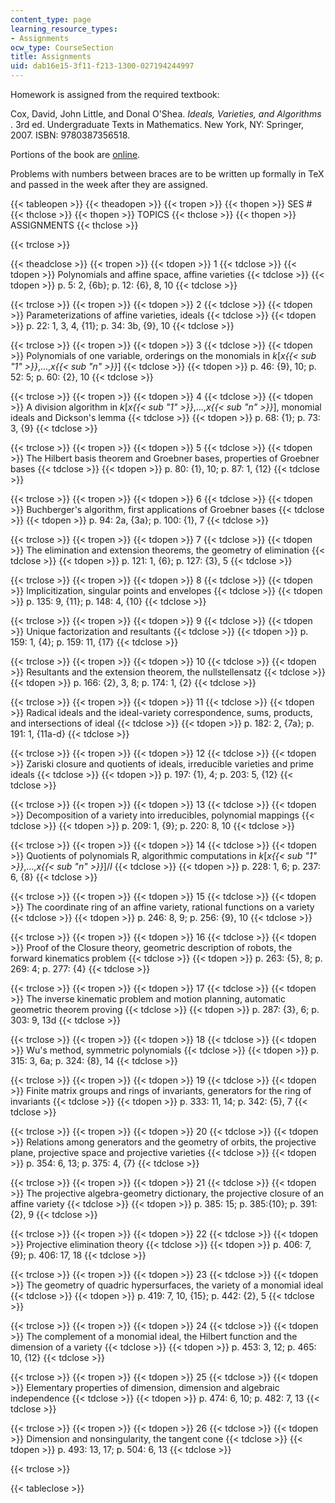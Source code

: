 ```yaml
---
content_type: page
learning_resource_types:
- Assignments
ocw_type: CourseSection
title: Assignments
uid: dab16e15-3f11-f213-1300-027194244997
---
```


Homework is assigned from the required textbook:

Cox, David, John Little, and Donal O'Shea. _Ideals, Varieties, and Algorithms_ . 3rd ed. Undergraduate Texts in Mathematics. New York, NY: Springer, 2007. ISBN: 9780387356518.

Portions of the book are [online](http://books.google.com/books?id=yCsDO425PC0C&printsec=frontcover&dq=Ideals,+Varieties,+and+Algorithms#PPA85,M1).

Problems with numbers between braces are to be written up formally in TeX and passed in the week after they are assigned.

{{< tableopen >}}
{{< theadopen >}}
{{< tropen >}}
{{< thopen >}}
SES #
{{< thclose >}}
{{< thopen >}}
TOPICS
{{< thclose >}}
{{< thopen >}}
ASSIGNMENTS
{{< thclose >}}

{{< trclose >}}

{{< theadclose >}}
{{< tropen >}}
{{< tdopen >}}
1
{{< tdclose >}}
{{< tdopen >}}
Polynomials and affine space, affine varieties
{{< tdclose >}}
{{< tdopen >}}
p. 5: 2, {6b}; p. 12: {6}, 8, 10
{{< tdclose >}}

{{< trclose >}}
{{< tropen >}}
{{< tdopen >}}
2
{{< tdclose >}}
{{< tdopen >}}
Parameterizations of affine varieties, ideals
{{< tdclose >}}
{{< tdopen >}}
p. 22: 1, 3, 4, {11}; p. 34: 3b, {9}, 10
{{< tdclose >}}

{{< trclose >}}
{{< tropen >}}
{{< tdopen >}}
3
{{< tdclose >}}
{{< tdopen >}}
Polynomials of one variable, orderings on the monomials in _k_\[_x{{< sub "1" >}}_,...,_x{{< sub "n" >}}_\]
{{< tdclose >}}
{{< tdopen >}}
p. 46: {9}, 10; p. 52: 5; p. 60: {2}, 10
{{< tdclose >}}

{{< trclose >}}
{{< tropen >}}
{{< tdopen >}}
4
{{< tdclose >}}
{{< tdopen >}}
A division algorithm in _k_\[_x{{< sub "1" >}}_,...,_x{{< sub "n" >}}_\], monomial ideals and Dickson's lemma
{{< tdclose >}}
{{< tdopen >}}
p. 68: {1}; p. 73: 3, {9}
{{< tdclose >}}

{{< trclose >}}
{{< tropen >}}
{{< tdopen >}}
5
{{< tdclose >}}
{{< tdopen >}}
The Hilbert basis theorem and Groebner bases, properties of Groebner bases
{{< tdclose >}}
{{< tdopen >}}
p. 80: {1}, 10; p. 87: 1, {12}
{{< tdclose >}}

{{< trclose >}}
{{< tropen >}}
{{< tdopen >}}
6
{{< tdclose >}}
{{< tdopen >}}
Buchberger's algorithm, first applications of Groebner bases
{{< tdclose >}}
{{< tdopen >}}
p. 94: 2a, {3a}; p. 100: {1}, 7
{{< tdclose >}}

{{< trclose >}}
{{< tropen >}}
{{< tdopen >}}
7
{{< tdclose >}}
{{< tdopen >}}
The elimination and extension theorems, the geometry of elimination
{{< tdclose >}}
{{< tdopen >}}
p. 121: 1, {6}; p. 127: {3}, 5
{{< tdclose >}}

{{< trclose >}}
{{< tropen >}}
{{< tdopen >}}
8
{{< tdclose >}}
{{< tdopen >}}
Implicitization, singular points and envelopes
{{< tdclose >}}
{{< tdopen >}}
p. 135: 9, {11}; p. 148: 4, {10}
{{< tdclose >}}

{{< trclose >}}
{{< tropen >}}
{{< tdopen >}}
9
{{< tdclose >}}
{{< tdopen >}}
Unique factorization and resultants
{{< tdclose >}}
{{< tdopen >}}
p. 159: 1, {4}; p. 159: 11, {17}
{{< tdclose >}}

{{< trclose >}}
{{< tropen >}}
{{< tdopen >}}
10
{{< tdclose >}}
{{< tdopen >}}
Resultants and the extension theorem, the nullstellensatz
{{< tdclose >}}
{{< tdopen >}}
p. 166: {2}, 3, 8; p. 174: 1, {2}
{{< tdclose >}}

{{< trclose >}}
{{< tropen >}}
{{< tdopen >}}
11
{{< tdclose >}}
{{< tdopen >}}
Radical ideals and the ideal-variety correspondence, sums, products, and intersections of ideal
{{< tdclose >}}
{{< tdopen >}}
p. 182: 2, {7a}; p. 191: 1, {11a-d}
{{< tdclose >}}

{{< trclose >}}
{{< tropen >}}
{{< tdopen >}}
12
{{< tdclose >}}
{{< tdopen >}}
Zariski closure and quotients of ideals, irreducible varieties and prime ideals
{{< tdclose >}}
{{< tdopen >}}
p. 197: {1}, 4; p. 203: 5, {12}
{{< tdclose >}}

{{< trclose >}}
{{< tropen >}}
{{< tdopen >}}
13
{{< tdclose >}}
{{< tdopen >}}
Decomposition of a variety into irreducibles, polynomial mappings
{{< tdclose >}}
{{< tdopen >}}
p. 209: 1, {9}; p. 220: 8, 10
{{< tdclose >}}

{{< trclose >}}
{{< tropen >}}
{{< tdopen >}}
14
{{< tdclose >}}
{{< tdopen >}}
Quotients of polynomials R, algorithmic computations in _k_\[_x{{< sub "1" >}}_,...,_x{{< sub "n" >}}_\]/_I_
{{< tdclose >}}
{{< tdopen >}}
p. 228: 1, 6; p. 237: 6, {8}
{{< tdclose >}}

{{< trclose >}}
{{< tropen >}}
{{< tdopen >}}
15
{{< tdclose >}}
{{< tdopen >}}
The coordinate ring of an affine variety, rational functions on a variety
{{< tdclose >}}
{{< tdopen >}}
p. 246: 8, 9; p. 256: {9}, 10
{{< tdclose >}}

{{< trclose >}}
{{< tropen >}}
{{< tdopen >}}
16
{{< tdclose >}}
{{< tdopen >}}
Proof of the Closure theory, geometric description of robots, the forward kinematics problem
{{< tdclose >}}
{{< tdopen >}}
p. 263: {5}, 8; p. 269: 4; p. 277: {4}
{{< tdclose >}}

{{< trclose >}}
{{< tropen >}}
{{< tdopen >}}
17
{{< tdclose >}}
{{< tdopen >}}
The inverse kinematic problem and motion planning, automatic geometric theorem proving
{{< tdclose >}}
{{< tdopen >}}
p. 287: {3}, 6; p. 303: 9, 13d
{{< tdclose >}}

{{< trclose >}}
{{< tropen >}}
{{< tdopen >}}
18
{{< tdclose >}}
{{< tdopen >}}
Wu's method, symmetric polynomials
{{< tdclose >}}
{{< tdopen >}}
p. 315: 3, 6a; p. 324: {8}, 14
{{< tdclose >}}

{{< trclose >}}
{{< tropen >}}
{{< tdopen >}}
19
{{< tdclose >}}
{{< tdopen >}}
Finite matrix groups and rings of invariants, generators for the ring of invariants
{{< tdclose >}}
{{< tdopen >}}
p. 333: 11, 14; p. 342: {5}, 7
{{< tdclose >}}

{{< trclose >}}
{{< tropen >}}
{{< tdopen >}}
20
{{< tdclose >}}
{{< tdopen >}}
Relations among generators and the geometry of orbits, the projective plane, projective space and projective varieties
{{< tdclose >}}
{{< tdopen >}}
p. 354: 6, 13; p. 375: 4, {7}
{{< tdclose >}}

{{< trclose >}}
{{< tropen >}}
{{< tdopen >}}
21
{{< tdclose >}}
{{< tdopen >}}
The projective algebra-geometry dictionary, the projective closure of an affine variety
{{< tdclose >}}
{{< tdopen >}}
p. 385: 15; p. 385:{10}; p. 391: {2}, 9
{{< tdclose >}}

{{< trclose >}}
{{< tropen >}}
{{< tdopen >}}
22
{{< tdclose >}}
{{< tdopen >}}
Projective elimination theory
{{< tdclose >}}
{{< tdopen >}}
p. 406: 7, {9}; p. 406: 17, 18
{{< tdclose >}}

{{< trclose >}}
{{< tropen >}}
{{< tdopen >}}
23
{{< tdclose >}}
{{< tdopen >}}
The geometry of quadric hypersurfaces, the variety of a monomial ideal
{{< tdclose >}}
{{< tdopen >}}
p. 419: 7, 10, {15}; p. 442: {2}, 5
{{< tdclose >}}

{{< trclose >}}
{{< tropen >}}
{{< tdopen >}}
24
{{< tdclose >}}
{{< tdopen >}}
The complement of a monomial ideal, the Hilbert function and the dimension of a variety
{{< tdclose >}}
{{< tdopen >}}
p. 453: 3, 12; p. 465: 10, {12}
{{< tdclose >}}

{{< trclose >}}
{{< tropen >}}
{{< tdopen >}}
25
{{< tdclose >}}
{{< tdopen >}}
Elementary properties of dimension, dimension and algebraic independence
{{< tdclose >}}
{{< tdopen >}}
p. 474: 6, 10; p. 482: 7, 13
{{< tdclose >}}

{{< trclose >}}
{{< tropen >}}
{{< tdopen >}}
26
{{< tdclose >}}
{{< tdopen >}}
Dimension and nonsingularity, the tangent cone
{{< tdclose >}}
{{< tdopen >}}
p. 493: 13, 17; p. 504: 6, 13
{{< tdclose >}}

{{< trclose >}}

{{< tableclose >}}